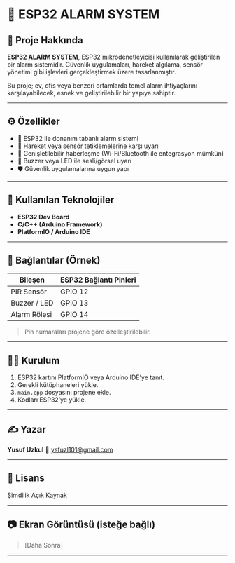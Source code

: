 # 🚨 ESP32 ALARM SYSTEM

## 📌 Proje Hakkında

**ESP32 ALARM SYSTEM**, ESP32 mikrodenetleyicisi kullanılarak geliştirilen bir alarm sistemidir. Güvenlik uygulamaları, hareket algılama, sensör yönetimi gibi işlevleri gerçekleştirmek üzere tasarlanmıştır.

Bu proje; ev, ofis veya benzeri ortamlarda temel alarm ihtiyaçlarını karşılayabilecek, esnek ve geliştirilebilir bir yapıya sahiptir.

---

## ⚙️ Özellikler

- 🔧 ESP32 ile donanım tabanlı alarm sistemi
- 🧠 Hareket veya sensör tetiklemelerine karşı uyarı
- 📲 Genişletilebilir haberleşme (Wi-Fi/Bluetooth ile entegrasyon mümkün)
- 🔔 Buzzer veya LED ile sesli/görsel uyarı
- 🛡️ Güvenlik uygulamalarına uygun yapı

---

## 🧰 Kullanılan Teknolojiler

- **ESP32 Dev Board**
- **C/C++ (Arduino Framework)**
- **PlatformIO / Arduino IDE**

---

## 🔌 Bağlantılar (Örnek)

| Bileşen      | ESP32 Bağlantı Pinleri |
| ------------- | ------------------------ |
| PIR Sensör   | GPIO 12                  |
| Buzzer / LED  | GPIO 13                  |
| Alarm Rölesi | GPIO 14                  |

> Pin numaraları projene göre özelleştirilebilir.

---

## 🧑‍💻 Kurulum

1. ESP32 kartını PlatformIO veya Arduino IDE’ye tanıt.
2. Gerekli kütüphaneleri yükle.
3. `main.cpp` dosyasını projene ekle.
4. Kodları ESP32’ye yükle.

---

## ✍️ Yazar

**Yusuf Uzkul**
📧 ysfuzl101@gmail.com

---

## 📝 Lisans

Şimdilik Açık Kaynak

---

## 📷 Ekran Görüntüsü (isteğe bağlı)

> [Daha Sonra]

---
